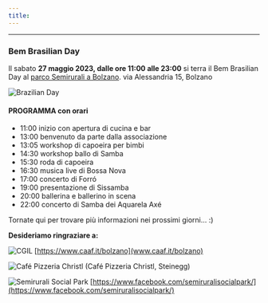 ```yaml
---
title: 
---
```


---
### Bem Brasilian Day

Il sabato **27 maggio 2023, dalle ore 11:00 alle 23:00** si terra il Bem Brasilian Day al [parco Semirurali a Bolzano](https://www.google.com/maps/place/Parco+delle+Semirurali/@46.48658,11.3260175,15z/data=!4m5!3m4!1s0x0:0xb88668c95ed7951a!8m2!3d46.48658!4d11.3260175). via Alessandria 15, Bolzano

![Brazilian Day](../images/BemBrasilianDay2023-con-logo.jpg)

#### PROGRAMMA con orari ####
* 11:00 inizio con apertura di cucina e bar
* 13:00 benvenuto da parte dalla associazione
* 13:05 workshop di capoeira per bimbi
* 14:30 workshop ballo di Samba
* 15:30 roda di capoeira
* 16:30 musica live di Bossa Nova
* 17:00 concerto di Forró
* 19:00 presentazione di Sissamba
* 20:00 ballerina e ballerino in scena
* 22:00 concerto di Samba dei Aquarela Axé

Tornate qui per trovare più informazioni nei prossimi giorni... :)



**Desideriamo ringraziare a:**

![CGIL](../images/caaf.jpg)
[https://www.caaf.it/bolzano](www.caaf.it/bolzano)

![Café Pizzeria Christl](../images/christl.jpg)
(Café Pizzeria Christl, Steinegg)

![Semirurali Social Park](../images/SemiruraliSocialPark.jpg)
[https://www.facebook.com/semiruralisocialpark/](https://www.facebook.com/semiruralisocialpark/)


